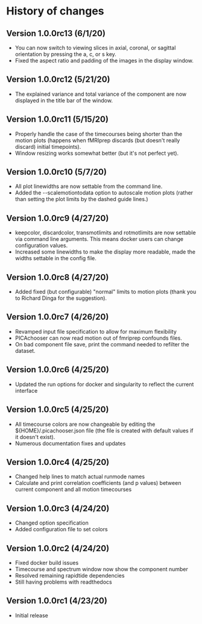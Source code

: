 # History of changes

## Version 1.0.0rc13 (6/1/20)
* You can now switch to viewing slices in axial, coronal, or sagittal orientation by pressing the a, c, or s key.
* Fixed the aspect ratio and padding of the images in the display window.

## Version 1.0.0rc12 (5/21/20)
* The explained variance and total variance of the component are now displayed in the title bar of the window.

## Version 1.0.0rc11 (5/15/20)
* Properly handle the case of the timecourses being shorter than the motion plots (happens when fMRIprep discards (but doesn't really discard) initial timepoints).
* Window resizing works somewhat better (but it's not perfect yet).

## Version 1.0.0rc10 (5/7/20)
* All plot linewidths are now settable from the command line.
* Added the --scalemotiontodata option to autoscale motion plots (rather than setting the plot limits by the dashed guide lines.)

## Version 1.0.0rc9 (4/27/20)
* keepcolor, discardcolor, transmotlimits and rotmotlimits are now settable via command line arguments.  This means docker users can change configuration values.
* Increased some linewidths to make the display more readable, made the widths settable in the config file.

## Version 1.0.0rc8 (4/27/20)
* Added fixed (but configurable) "normal" limits to motion plots (thank you to Richard Dinga for the suggestion).

## Version 1.0.0rc7 (4/26/20)
* Revamped input file specification to allow for maximum flexibility
* PICAchooser can now read motion out of fmriprep confounds files.
* On bad component file save, print the command needed to refilter the dataset.

## Version 1.0.0rc6 (4/25/20)
* Updated the run options for docker and singularity to reflect the current interface

## Version 1.0.0rc5 (4/25/20)
* All timecourse colors are now changeable by editing the ${HOME}/.picachooser.json file (the file is created with default values if it doesn't exist).
* Numerous documentation fixes and updates

## Version 1.0.0rc4 (4/25/20)
* Changed help lines to match actual runmode names
* Calculate and print correlation coefficients (and p values) between current component and all motion timecourses

## Version 1.0.0rc3 (4/24/20)
* Changed option specification
* Added configuration file to set colors

## Version 1.0.0rc2 (4/24/20)
* Fixed docker build issues
* Timecourse and spectrum window now show the component number
* Resolved remaining rapidtide dependencies
* Still having problems with readthedocs

## Version 1.0.0rc1 (4/23/20)
* Initial release
